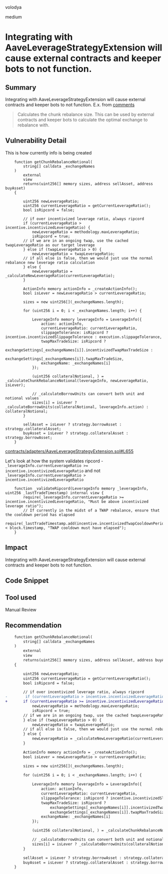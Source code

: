 volodya

medium

# Integrating with AaveLeverageStrategyExtension will cause external contracts and keeper bots to not function.

## Summary
Integrating with AaveLeverageStrategyExtension will cause external contracts and keeper bots to not function.
 E.x. from [comments](https://github.com/IndexCoop/index-coop-smart-contracts/blob/317dfb677e9738fc990cf69d198358065e8cb595/contracts/adapters/AaveLeverageStrategyExtension.sol#L604)
> Calculates the chunk rebalance size. This can be used by external contracts and keeper bots to calculate the optimal exchange to rebalance with.
## Vulnerability Detail

This is how currently info is being created
```solidity
    function getChunkRebalanceNotional(
        string[] calldata _exchangeNames
    )
        external
        view
        returns(uint256[] memory sizes, address sellAsset, address buyAsset)
    {

        uint256 newLeverageRatio;
        uint256 currentLeverageRatio = getCurrentLeverageRatio();
        bool isRipcord = false;

        // if over incentivized leverage ratio, always ripcord
        if (currentLeverageRatio > incentive.incentivizedLeverageRatio) {
            newLeverageRatio = methodology.maxLeverageRatio;
            isRipcord = true;
        // if we are in an ongoing twap, use the cached twapLeverageRatio as our target leverage
        } else if (twapLeverageRatio > 0) {
            newLeverageRatio = twapLeverageRatio;
        // if all else is false, then we would just use the normal rebalance new leverage ratio calculation
        } else {
            newLeverageRatio = _calculateNewLeverageRatio(currentLeverageRatio);
        }

        ActionInfo memory actionInfo = _createActionInfo();
        bool isLever = newLeverageRatio > currentLeverageRatio;

        sizes = new uint256[](_exchangeNames.length);

        for (uint256 i = 0; i < _exchangeNames.length; i++) {
    
            LeverageInfo memory leverageInfo = LeverageInfo({
                action: actionInfo,
                currentLeverageRatio: currentLeverageRatio,
                slippageTolerance: isRipcord ? incentive.incentivizedSlippageTolerance : execution.slippageTolerance,
                twapMaxTradeSize: isRipcord ?
                    exchangeSettings[_exchangeNames[i]].incentivizedTwapMaxTradeSize :
                    exchangeSettings[_exchangeNames[i]].twapMaxTradeSize,
                exchangeName: _exchangeNames[i]
            });

            (uint256 collateralNotional, ) = _calculateChunkRebalanceNotional(leverageInfo, newLeverageRatio, isLever);

            // _calculateBorrowUnits can convert both unit and notional values
            sizes[i] = isLever ? _calculateBorrowUnits(collateralNotional, leverageInfo.action) : collateralNotional;
        }

        sellAsset = isLever ? strategy.borrowAsset : strategy.collateralAsset;
        buyAsset = isLever ? strategy.collateralAsset : strategy.borrowAsset;
    }

```
[contracts/adapters/AaveLeverageStrategyExtension.sol#L655](https://github.com/sherlock-audit/2023-05-Index/blob/main/index-coop-smart-contracts/contracts/adapters/AaveLeverageStrategyExtension.sol#L627)

Let's look at how the system validates ripcord - `_leverageInfo.currentLeverageRatio >= incentive.incentivizedLeverageRatio` and not `_leverageInfo.currentLeverageRatio > incentive.incentivizedLeverageRatio`
```solidity
    function _validateRipcord(LeverageInfo memory _leverageInfo, uint256 _lastTradeTimestamp) internal view {
        require(_leverageInfo.currentLeverageRatio >= incentive.incentivizedLeverageRatio, "Must be above incentivized leverage ratio");
        // If currently in the midst of a TWAP rebalance, ensure that the cooldown period has elapsed
        require(_lastTradeTimestamp.add(incentive.incentivizedTwapCooldownPeriod) < block.timestamp, "TWAP cooldown must have elapsed");
    }

```
## Impact
Integrating with AaveLeverageStrategyExtension will cause external contracts and keeper bots to not function.
## Code Snippet

## Tool used

Manual Review

## Recommendation

```diff
    function getChunkRebalanceNotional(
        string[] calldata _exchangeNames
    )
        external
        view
        returns(uint256[] memory sizes, address sellAsset, address buyAsset)
    {

        uint256 newLeverageRatio;
        uint256 currentLeverageRatio = getCurrentLeverageRatio();
        bool isRipcord = false;

        // if over incentivized leverage ratio, always ripcord
-        if (currentLeverageRatio > incentive.incentivizedLeverageRatio) {
+       if (currentLeverageRatio >= incentive.incentivizedLeverageRatio) {
            newLeverageRatio = methodology.maxLeverageRatio;
            isRipcord = true;
        // if we are in an ongoing twap, use the cached twapLeverageRatio as our target leverage
        } else if (twapLeverageRatio > 0) {
            newLeverageRatio = twapLeverageRatio;
        // if all else is false, then we would just use the normal rebalance new leverage ratio calculation
        } else {
            newLeverageRatio = _calculateNewLeverageRatio(currentLeverageRatio);
        }

        ActionInfo memory actionInfo = _createActionInfo();
        bool isLever = newLeverageRatio > currentLeverageRatio;

        sizes = new uint256[](_exchangeNames.length);

        for (uint256 i = 0; i < _exchangeNames.length; i++) {
    
            LeverageInfo memory leverageInfo = LeverageInfo({
                action: actionInfo,
                currentLeverageRatio: currentLeverageRatio,
                slippageTolerance: isRipcord ? incentive.incentivizedSlippageTolerance : execution.slippageTolerance,
                twapMaxTradeSize: isRipcord ?
                    exchangeSettings[_exchangeNames[i]].incentivizedTwapMaxTradeSize :
                    exchangeSettings[_exchangeNames[i]].twapMaxTradeSize,
                exchangeName: _exchangeNames[i]
            });

            (uint256 collateralNotional, ) = _calculateChunkRebalanceNotional(leverageInfo, newLeverageRatio, isLever);

            // _calculateBorrowUnits can convert both unit and notional values
            sizes[i] = isLever ? _calculateBorrowUnits(collateralNotional, leverageInfo.action) : collateralNotional;
        }

        sellAsset = isLever ? strategy.borrowAsset : strategy.collateralAsset;
        buyAsset = isLever ? strategy.collateralAsset : strategy.borrowAsset;
    }

```
